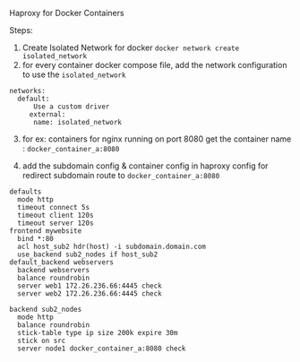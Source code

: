 Haproxy for Docker Containers  

Steps:

1. Create Isolated Network for docker
`docker network create isolated_network`
2. for every container docker compose file, add the network configuration to use the `isolated_network`
```
networks:
  default:
      Use a custom driver
     external:
      name: isolated_network
```
3. for ex: containers for nginx  running on port 8080
         get the container name : `docker_container_a:8080`

4. add the subdomain config & container config in haproxy config for redirect subdomain route to `docker_container_a:8080`

```
defaults
  mode http  
  timeout connect 5s
  timeout client 120s
  timeout server 120s
frontend mywebsite
  bind *:80
  acl host_sub2 hdr(host) -i subdomain.domain.com
  use_backend sub2_nodes if host_sub2
default_backend webservers
  backend webservers
  balance roundrobin
  server web1 172.26.236.66:4445 check
  server web2 172.26.236.66:4445 check

backend sub2_nodes
  mode http
  balance roundrobin
  stick-table type ip size 200k expire 30m
  stick on src
  server node1 docker_container_a:8080 check
```
    
